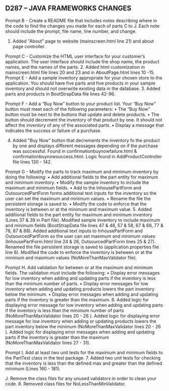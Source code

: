 


## D287 – JAVA FRAMEWORKS CHANGES
Prompt B -  Create a README file that includes notes describing where in the code to find the changes you made for each of parts C to J. Each note should include the prompt, file name, line number, and change.
1. Added "About" page to website (mainscreen.html line 21) and about page controller.

Prompt C - Customize the HTML user interface for your customer’s application. The user interface should include the shop name, the product names, and the names of the parts.
2. Added html customization in mainscreen.html file lines 20 and 23 and in AboutPage.html lines 10 -15.
Prompt E -  Add a sample inventory appropriate for your chosen store to the application. You should have five parts and five products in your sample inventory and should not overwrite existing data in the database.
3. Added parts and products in BootStrapData file lines 42-96.

Prompt F - Add a “Buy Now” button to your product list. Your “Buy Now” button must meet each of the following parameters:
•  The “Buy Now” button must be next to the buttons that update and delete products.
•  The button should decrement the inventory of that product by one. It should not affect the inventory of any of the associated parts.
•  Display a message that indicates the success or failure of a purchase.

4. Added "Buy Now" button that decrements the inventory fo the product by one and displays different messages depending on if the purchase was successful. Found in confirmationbuynowfailure.html & confirmationbuynowsuccess.html. Logic found in AddProductController file lines 130 - 142.

Prompt G - Modify the parts to track maximum and minimum inventory by doing the following:
•  Add additional fields to the part entity for maximum and minimum inventory.
•  Modify the sample inventory to include the maximum and minimum fields.
•  Add to the InhousePartForm and OutsourcedPartForm forms additional text inputs for the inventory so the user can set the maximum and minimum values.
•  Rename the file the persistent storage is saved to.
•  Modify the code to enforce that the inventory is between or at the minimum and maximum value.
5. Added additional fields to the part entity for maximum and minimum inventory (Lines 37 & 39 in Part file).
    Modified sample inventory to include maximum and minimum fields (BootStrapData file lines 47 & 48, 57 & 58, 67 & 68, 77 & 78, 87 & 88).
    Added additional text inputs to InhousePartForm and OutsourcedPartForm so the user can set maximum and minimum values (InhousePartForm.html line 24 & 26, OutsourcedPartForm lines 25 & 27).
    Renamed the file persistent storage is saved to (application.properties file line 6).
    Modified the code to enforce the inventory is between or at the minimum and maximum values (NoMoreThanMaxValidator file).

Prompt H.  Add validation for between or at the maximum and minimum fields. The validation must include the following:
•  Display error messages for low inventory when adding and updating parts if the inventory is less than the minimum number of parts.
•  Display error messages for low inventory when adding and updating products lowers the part inventory below the minimum.
•  Display error messages when adding and updating parts if the inventory is greater than the maximum.
6. Added logic for displaying error message for low inventory when adding and updating parts if the inventory is less than the minimum number of parts (NoMoreThanMaxValidator lines 20 - 26 ).
    Added logic for displaying error message for low inventory when adding or updating products lowers the part inventory below the minimum (NoMoreThanMaxValidator lines 20 - 26 ).
    Added logic for displaying error messages when adding and updating parts if the inventory is greater than the maximum (NoMoreThanMaxValidator lines 27 - 31).

Prompt I.  Add at least two unit tests for the maximum and minimum fields to the PartTest class in the test package.
7. Added two unit tests for checking that the inventory is less than the defined max and greater than the defined minimum (Lines 160 - 181).

J.  Remove the class files for any unused validators in order to clean your code.
8. Removed class files for NoLessThanMinValidator. 